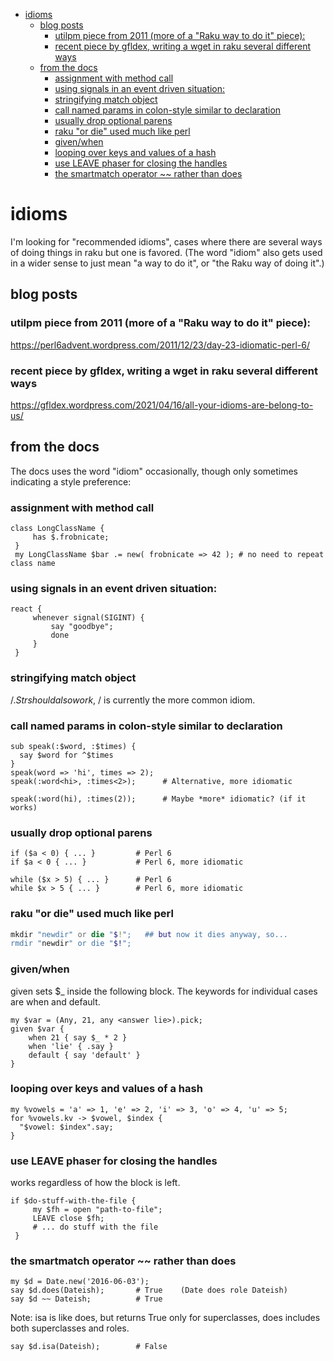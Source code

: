 - [idioms](#org7f00e76)
  - [blog posts](#org7b686ee)
    - [utilpm piece from 2011 (more of a "Raku way to do it" piece):](#orgd103092)
    - [recent piece by gfldex,  writing a wget in raku several different ways](#org1a1be9d)
  - [from the docs](#org19cbd19)
    - [assignment with method call](#orgf30210d)
    - [using signals in an event driven situation:](#org8db6c59)
    - [stringifying match object](#org346b80f)
    - [call named params in colon-style similar to declaration](#orgae70526)
    - [usually drop optional parens](#orgf332e34)
    - [raku "or die" used much like perl](#orgbe6c0bb)
    - [given/when](#orge36e461)
    - [looping over keys and values of a hash](#orga9b465e)
    - [use LEAVE phaser for closing the handles](#org62b75eb)
    - [the smartmatch operator ~~ rather than does](#org4a926a8)


<a id="org7f00e76"></a>

# idioms

I'm looking for "recommended idioms", cases where there are several ways of doing things in raku but one is favored. (The word "idiom" also gets used in a wider sense to just mean "a way to do it", or "the Raku way of doing it".)


<a id="org7b686ee"></a>

## blog posts


<a id="orgd103092"></a>

### utilpm piece from 2011 (more of a "Raku way to do it" piece):

<https://perl6advent.wordpress.com/2011/12/23/day-23-idiomatic-perl-6/>


<a id="org1a1be9d"></a>

### recent piece by gfldex,  writing a wget in raku several different ways

<https://gfldex.wordpress.com/2021/04/16/all-your-idioms-are-belong-to-us/>


<a id="org19cbd19"></a>

## from the docs

The docs uses the word "idiom" occasionally, though only sometimes indicating a style preference:


<a id="orgf30210d"></a>

### assignment with method call

```perl6
class LongClassName { 
     has $.frobnicate; 
 } 
 my LongClassName $bar .= new( frobnicate => 42 ); # no need to repeat class name
```


<a id="org8db6c59"></a>

### using signals in an event driven situation:

```perl6
react { 
     whenever signal(SIGINT) { 
         say "goodbye"; 
         done 
     } 
 }
```


<a id="org346b80f"></a>

### stringifying match object

$/.Str should also work, ~$/ is currently the more common idiom.


<a id="orgae70526"></a>

### call named params in colon-style similar to declaration

```perl6
sub speak(:$word, :$times) {
  say $word for ^$times
}
speak(word => 'hi', times => 2);
speak(:word<hi>, :times<2>);      # Alternative, more idiomatic

speak(:word(hi), :times(2));      # Maybe *more* idiomatic? (if it works)
```


<a id="orgf332e34"></a>

### usually drop optional parens

```perl6
if ($a < 0) { ... }         # Perl 6 
if $a < 0 { ... }           # Perl 6, more idiomatic
```

```perl6
while ($x > 5) { ... }      # Perl 6 
while $x > 5 { ... }        # Perl 6, more idiomatic
```


<a id="orgbe6c0bb"></a>

### raku "or die" used much like perl

```raku
mkdir "newdir" or die "$!";   ## but now it dies anyway, so...
rmdir "newdir" or die "$!";
```


<a id="orge36e461"></a>

### given/when

given sets $\_ inside the following block. The keywords for individual cases are when and default.

```perl6
my $var = (Any, 21, any <answer lie>).pick;
given $var {
    when 21 { say $_ * 2 }
    when 'lie' { .say }
    default { say 'default' }
}
```


<a id="orga9b465e"></a>

### looping over keys and values of a hash

```perl6
my %vowels = 'a' => 1, 'e' => 2, 'i' => 3, 'o' => 4, 'u' => 5;
for %vowels.kv -> $vowel, $index {
  "$vowel: $index".say;
}
```


<a id="org62b75eb"></a>

### use LEAVE phaser for closing the handles

works regardless of how the block is left.

```perl6
if $do-stuff-with-the-file { 
     my $fh = open "path-to-file"; 
     LEAVE close $fh; 
     # ... do stuff with the file 
 }
```


<a id="org4a926a8"></a>

### the smartmatch operator ~~ rather than does

```perl6
my $d = Date.new('2016-06-03');
say $d.does(Dateish);       # True    (Date does role Dateish) 
say $d ~~ Dateish;          # True
```

Note: isa is like does, but returns True only for superclasses, does includes both superclasses and roles.

```perl6
say $d.isa(Dateish);        # False
```
